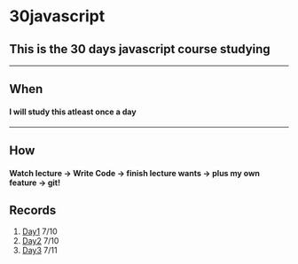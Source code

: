 # 30javascript
## This is the 30 days javascript course studying
***
## When
#### I will study this atleast once a day
***
## How
#### Watch lecture -> Write Code -> finish lecture wants -> plus my own feature -> git!
## Records
1. [Day1](https://github.com/rkdud007/30javascript/blob/main/day1/day1.md) 7/10
2. [Day2](https://github.com/rkdud007/30javascript/blob/main/day2/day2.md) 7/10
3. [Day3](https://github.com/rkdud007/30javascript/blob/main/day3/day3.md) 7/11
